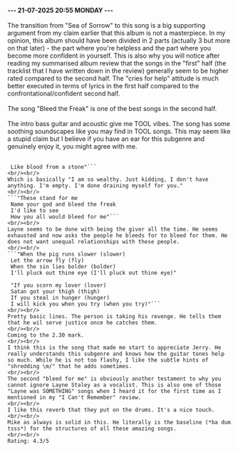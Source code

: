<b>--- 21-07-2025 20:55 MONDAY ---</b>
<br/><br/>
The transition from "Sea of Sorrow" to this song is a big supporting argument from my claim earlier that this album is not a masterpiece. In my opinion, this album should have been divided in 2 parts (actually 3 but more on that later) - the part where you're helpless and the part where you become more confident in yourself. This is also why you will notice after reading my summarised album review that the songs in the "first" half (the tracklist that I have written down in the review) generally seem to be higher rated compared to the second half. The "cries for help" attitude is much better executed in terms of lyrics in the first half compared to the confrontational/confident second half.
<br/><br/>
The song "Bleed the Freak" is one of the best songs in the second half.
<br/><br/>
The intro bass guitar and acoustic give me TOOL vibes. The song has some soothing soundscapes like you may find in TOOL songs. This may seem like a stupid claim but I believe if you have an ear for this subgenre and genuinely enjoy it, you might agree with me.
<br/><br/>
```"My cup runneth over
 Like blood from a stone"```
<br/><br/>
Which is basically "I am so wealthy. Just kidding, I don't have anything. I'm empty. I'm done draining myself for you."
<br/><br/>
```"These stand for me
 Name your god and bleed the freak
 I'd like to see
 How you all would bleed for me"```
<br/><br/>
Layne seems to be done with being the giver all the time. He seems exhausted and now asks the people he bleeds for to bleed for them. He does not want unequal relationships with these people.
<br/><br/>
```"When the pig runs slower (slower)
 Let the arrow fly (fly)
 When the sin lies bolder (bolder)
 I'll pluck out thine eye (I'll pluck out thine eye)"

 "If you scorn my lover (lover)
 Satan got your thigh (thigh)
 If you steal in hunger (hunger)
 I will kick you when you try (when you try)"```
<br/><br/>
Pretty basic lines. The person is taking his revenge. He tells them that he wil serve justice once he catches them.
<br/><br/>
Coming to the 2.30 mark.
<br/><br/>
I think this is the song that made me start to appreciate Jerry. He really understands this subgenre and knows how the guitar tones help so much. While he is not too flashy, I like the subtle hints of "shredding \m/" that he adds sometimes.
<br/><br/>
The second "bleed for me" is obviously another testament to why you cannot ignore Layne Staley as a vocalist. This is also one of those "Layne was SOMETHING" songs when I heard it for the first time as I mentioned in my "I Can't Remember" review.
<br/><br/>
I like this reverb that they put on the drums. It's a nice touch.
<br/><br/>
Mike as always is solid in this. He literally is the baseline (*ba dum tsss*) for the structures of all these amazing songs.
<br/><br/>
Rating: 4.3/5